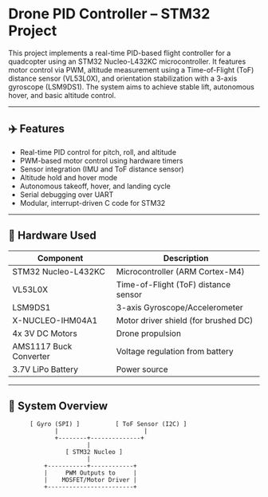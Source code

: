# Drone PID Controller – STM32 Project

This project implements a real-time PID-based flight controller for a quadcopter using an STM32 Nucleo-L432KC microcontroller. It features motor control via PWM, altitude measurement using a Time-of-Flight (ToF) distance sensor (VL53L0X), and orientation stabilization with a 3-axis gyroscope (LSM9DS1). The system aims to achieve stable lift, autonomous hover, and basic altitude control.

---

## ✈️ Features

- Real-time PID control for pitch, roll, and altitude
- PWM-based motor control using hardware timers
- Sensor integration (IMU and ToF distance sensor)
- Altitude hold and hover mode
- Autonomous takeoff, hover, and landing cycle
- Serial debugging over UART
- Modular, interrupt-driven C code for STM32

---

## 🧰 Hardware Used

| Component                 | Description                          |
|--------------------------|--------------------------------------|
| STM32 Nucleo-L432KC      | Microcontroller (ARM Cortex-M4)      |
| VL53L0X                  | Time-of-Flight (ToF) distance sensor |
| LSM9DS1                  | 3-axis Gyroscope/Accelerometer       |
| X-NUCLEO-IHM04A1         | Motor driver shield (for brushed DC) |
| 4x 3V DC Motors          | Drone propulsion                     |
| AMS1117 Buck Converter   | Voltage regulation from battery      |
| 3.7V LiPo Battery        | Power source                         |

---

## 📐 System Overview

```plaintext
      [ Gyro (SPI) ]          [ ToF Sensor (I2C) ]
             |                        |
             +--------+--------------+
                      |
                [ STM32 Nucleo ]
                      |
          +-----------+------------+
          |     PWM Outputs to     |
          |    MOSFET/Motor Driver |
          +------------------------+

